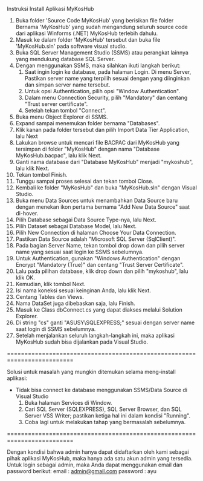 Instruksi Install Aplikasi MyKosHub

1. Buka folder 'Source Code MyKosHub' yang berisikan file folder Bernama 'MyKosHub' yang sudah mengandung seluruh source code dari aplikasi Winforms (.NET) MyKosHub terlebih dahulu.
2. Masuk ke dalam folder 'MyKosHub' tersebut dan buka file 'MyKosHub.sln' pada software visual studio.
3. Buka SQL Server Management Studio (SSMS) atau perangkat lainnya yang mendukung database SQL Server.
4. Dengan menggunakan SSMS, maka silahkan ikuti langkah berikut:
   1) 	Saat ingin login ke database, pada halaman Login. Di menu Server, Pastikan server name yang terpilih sesuai dengan yang diinginkan dan simpan server name tersebut.
   2)	Untuk opsi Authentication, pilih opsi "Window Authentication".
   3)	Dalam menu Connection Security, pilih "Mandatory" dan centang "Trust server certificate".
   4)	Setelah tekan tombol "Connect".
5. Buka menu Object Explorer di SSMS.
6. Expand sampai menemukan folder bernama "Databases".
7. Klik kanan pada folder tersebut dan pilih Import Data Tier Application, lalu Next
9. Lakukan browse untuk mencari file BACPAC dari MyKosHub yang tersimpan di folder "MyKosHub" dengan nama "Database MyKosHub.bacpac", lalu klik Next.
10. Ganti nama database dari "Database MyKosHub" menjadi "mykoshub", lalu klik Next.
11. Tekan tombol Finish.
12. Tunggu sampai proses selesai dan tekan tombol Close.
13. Kembali ke folder "MyKosHub" dan buka "MyKosHub.sln" dengan Visual Studio.
14. Buka menu Data Sources untuk menambahkan Data Source baru dengan menekan ikon pertama bernama "Add New Data Source" saat di-hover.
15. Pilih Database sebagai Data Source Type-nya, lalu Next.
16. Pilih Dataset sebagai Database Model, lalu Next.
17. Pilih New Connection di halaman Choose Your Data Connection.
18. Pastikan Data Source adalah "Microsoft SQL Server (SqlClient)".
19. Pada bagian Server Name, tekan tombol drop down dan pilih server name yang sesuai saat login ke SSMS sebelumnya.
20. Untuk Authentication, gunakan "Windows Authentication" dengan Encrypt "Mandatory (True)" dan centang "Trust Server Certificate".
21. Lalu pada pilihan database, klik drop down dan pilih "mykoshub", lalu klik OK.
22. Kemudian, klik tombol Next.
23. Isi nama koneksi sesuai keinginan Anda, lalu klik Next.
24. Centang Tables dan Views.
25. Nama DataSet juga dibebaskan saja, lalu Finish.
26. Masuk ke Class dbConnect.cs yang dapat diakses melalui Solution Explorer.
27. Di string "cs" ganti "ASUSY\\SQLEXPRESS;" sesuai dengan server name saat login di SSMS sebelumnya.
28. Setelah menjalankan seluruh langkah-langkah ini, maka aplikasi MyKosHub sudah bisa dijalankan pada Visual Studio.

=========================================================================

Solusi untuk masalah yang mungkin ditemukan selama meng-install aplikasi:
* Tidak bisa connect ke database menggunakan SSMS/Data Source di Visual Studio
  1) Buka halaman Services di Window.
  2) Cari SQL Server (SQLEXPRESS), SQL Server Browser, dan SQL Server VSS Writer; pastikan ketiga hal ini dalam kondisi "Running".
  3) Coba lagi untuk melakukan tahap yang bermasalah sebelumnya.

=========================================================================

Dengan kondisi bahwa admin hanya dapat didaftarkan oleh kami sebagai pihak aplikasi MyKosHub, maka hanya ada satu akun admin yang tersedia. Untuk login sebagai admin, maka Anda dapat menggunakan email dan password berikut:
email     : admin@gmail.com
password  : ayu
